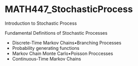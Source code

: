 # MATH447_StochasticProcess
Introduction to Stochastic Process

Fundamental Definitions of Stochastic Processes
- Discrete-Time Markov Chains•Branching Processes
- Probability generating functions
- Markov Chain Monte Carlo•Poisson Proccesses
- Continuous-Time Markov Chains
 
